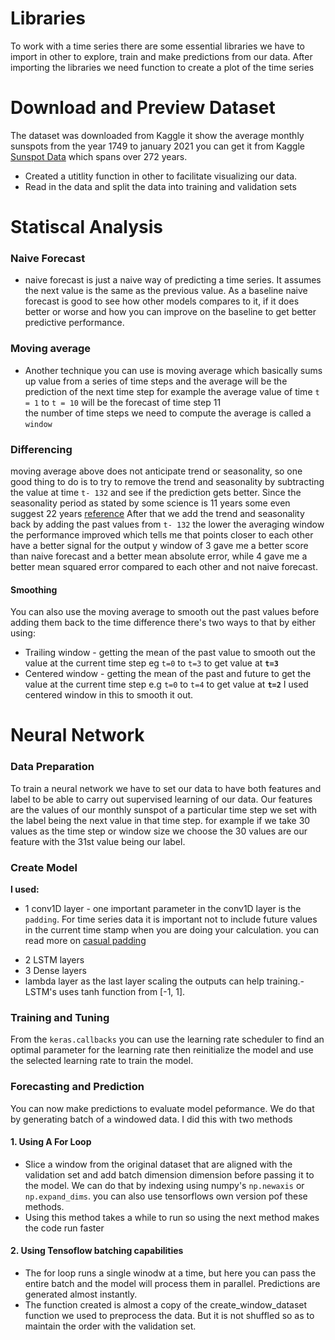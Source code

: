 # Libraries
To work with a time series there are some essential libraries we have to import in other to explore, train and make predictions from our data.
After importing the libraries we need function to create a plot of the time series
# Download and Preview Dataset
The dataset was downloaded from Kaggle it show the average monthly sunspots from the year 1749 to january 2021 you can get it from Kaggle [Sunspot Data](https://www.kaggle.com/datasets/robervalt/sunspots) which spans over 272 years.
- Created a utitlity function in other to facilitate visualizing our data.</br> 
- Read in the data and split the data into training and validation sets 
# Statiscal Analysis
### Naive Forecast
- naive forecast is just a naive way of predicting a time series. It assumes the next value is the same as the previous value. As a baseline naive forecast is good to see how other models compares to it, if it does better or worse and how you can improve on the baseline to get better predictive performance.
### Moving average 
- Another technique you can use is moving average which basically sums up value from a series of time steps and the average will be the prediction of the next time step for example the average value of time `t = 1` to `t = 10` will be the forecast of time step 11 </br> the number of time steps we need to compute the average is called a `window`
### Differencing
moving average above does not anticipate trend or seasonality, so one good thing to do is to try to remove the trend and seasonality  by subtracting the value at time `t- 132` and see if the prediction gets better. Since the seasonality period as stated by some science is 11 years some even suggest 22 years [reference](https://en.wikipedia.org/wiki/Solar_cycle)
After that we add the trend and seasonality back by adding the past values from `t- 132`
the lower the averaging window the performance improved which tells me that points closer to each other have a better signal for the output y
window of 3 gave me a better score than naive forecast and a better mean absolute error, while 4 gave me a better mean squared error compared to each other and not naive forecast.
#### Smoothing
You can also use the moving average to smooth out the past values before adding them back to the time difference there's two ways to that by either using:
* Trailing window - getting the mean of the past value to smooth out the value at the current time step eg `t=0` to `t=3` to get value at **`t=3`**
* Centered window - getting the mean of the past and future to get the value at the current time step e.g `t=0` to `t=4` to get value at **`t=2`**
I used centered window in this to smooth it out.
# Neural Network
### Data Preparation
To train a neural network we have to set our data to have both features and label to be able to carry out supervised learning of our data. Our features are the values of our monthly sunspot of a particular time step we set with the label being the next value in that time step. for example if we take 30 values as the time step or window size we choose the 30 values are our feature with the 31st value being our label.
### Create Model 
**I used:**
* 1 conv1D layer - one important parameter in the conv1D layer is the `padding`. For time series data it is important not to include future values in the current time stamp when you are doing your calculation. you can read more on [casual padding](https://www.tensorflow.org/api_docs/python/tf/keras/layers/Conv1D?authuser=1#args)
- 2 LSTM layers
- 3 Dense layers
- lambda layer as the last layer scaling the outputs can help training.- LSTM's uses tanh function from [-1, 1].

### Training and Tuning
From the `keras.callbacks` you can use the learning rate scheduler to find an optimal parameter for the learning rate then reinitialize the model and use the selected learning rate to train the model.

### Forecasting and Prediction
You can now make predictions to evaluate model peformance. We do that by generating batch of a windowed data. I did this with two methods
#### 1. Using A For Loop
* Slice a window from the original dataset that are aligned with the validation set and add batch dimension dimension before passing it to the model. We can do that by indexing using numpy's `np.newaxis` or `np.expand_dims`. you can also use tensorflows own version pof these methods. 
* Using this method takes a while to run so using the next method makes the code run faster
#### 2. Using Tensoflow batching capabilities
* The for loop runs a single winodw at a time, but here you can pass the entire batch and the model will process them in parallel. Predictions are generated almost instantly.
* The function created is almost a copy of the create_window_dataset function we used to preprocess the data. But it is not shuffled so as to maintain the order with the validation set.